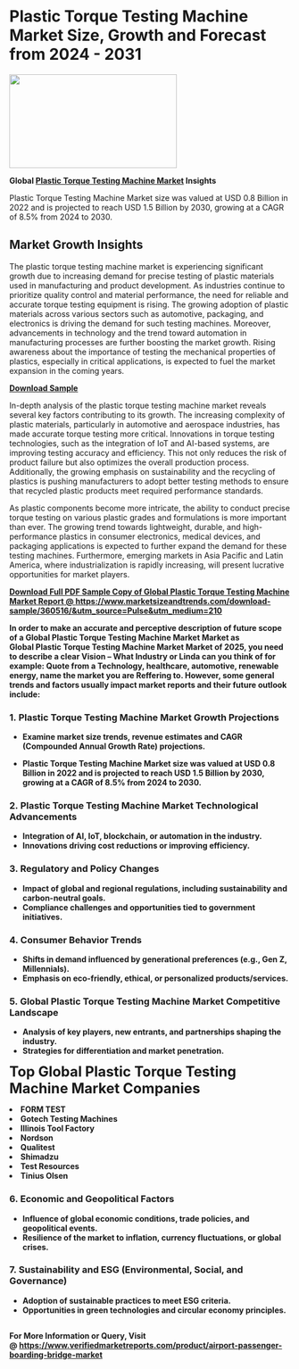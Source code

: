 <H1>Plastic Torque Testing Machine Market Size, Growth and Forecast from 2024 - 2031</H1><img class="aligncenter size-medium wp-image-584254" src="https://thirdeyenews.in/wp-content/uploads/2024/09/Global-Market-Research-300x168.jpeg" alt="" width="300" height="168" /><p><strong>Global&nbsp;<a href="https://www.marketsizeandtrends.com/download-sample/360516/&amp;utm_source=Pulse&amp;utm_medium=210">Plastic Torque Testing Machine Market</a> Insights</strong></p><p>Plastic Torque Testing Machine Market size was valued at USD 0.8 Billion in 2022 and is projected to reach USD 1.5 Billion by 2030, growing at a CAGR of 8.5% from 2024 to 2030.</p><p><h2>Market Growth Insights</h2> <p>The plastic torque testing machine market is experiencing significant growth due to increasing demand for precise testing of plastic materials used in manufacturing and product development. As industries continue to prioritize quality control and material performance, the need for reliable and accurate torque testing equipment is rising. The growing adoption of plastic materials across various sectors such as automotive, packaging, and electronics is driving the demand for such testing machines. Moreover, advancements in technology and the trend toward automation in manufacturing processes are further boosting the market growth. Rising awareness about the importance of testing the mechanical properties of plastics, especially in critical applications, is expected to fuel the market expansion in the coming years.</p> <p><strong><a href="#">Download Sample</a></strong></p> <p>In-depth analysis of the plastic torque testing machine market reveals several key factors contributing to its growth. The increasing complexity of plastic materials, particularly in automotive and aerospace industries, has made accurate torque testing more critical. Innovations in torque testing technologies, such as the integration of IoT and AI-based systems, are improving testing accuracy and efficiency. This not only reduces the risk of product failure but also optimizes the overall production process. Additionally, the growing emphasis on sustainability and the recycling of plastics is pushing manufacturers to adopt better testing methods to ensure that recycled plastic products meet required performance standards.</p> <p>As plastic components become more intricate, the ability to conduct precise torque testing on various plastic grades and formulations is more important than ever. The growing trend towards lightweight, durable, and high-performance plastics in consumer electronics, medical devices, and packaging applications is expected to further expand the demand for these testing machines. Furthermore, emerging markets in Asia Pacific and Latin America, where industrialization is rapidly increasing, will present lucrative opportunities for market players.</p> <p><strong><a href="#"></p><p><span class=""><strong>Download Full PDF Sample Copy of Global Plastic Torque Testing Machine Market Report</strong> @ <a href="https://www.marketsizeandtrends.com/download-sample/360516/&amp;utm_source=Pulse&amp;utm_medium=210" target="_blank">https://www.marketsizeandtrends.com/download-sample/360516/&amp;utm_source=Pulse&amp;utm_medium=210</a></span></p><p>In order to make an accurate and perceptive description of future scope of a Global&nbsp;Plastic Torque Testing Machine Market Market as Global&nbsp;Plastic Torque Testing Machine Market Market of 2025, you need to describe a clear Vision &ndash; What Industry or Linda can you think of for example: Quote from a Technology, healthcare, automotive, renewable energy, name the market you are Reffering to. However, some general trends and factors usually impact market reports and their future outlook include:</p><h3>1.&nbsp;<strong>Plastic Torque Testing Machine Market Growth Projections</strong></h3><ul><li>Examine market size trends, revenue estimates and CAGR (Compounded Annual Growth Rate) projections.</li><li><p>Plastic Torque Testing Machine Market size was valued at USD 0.8 Billion in 2022 and is projected to reach USD 1.5 Billion by 2030, growing at a CAGR of 8.5% from 2024 to 2030.</p></li></ul><h3>2.&nbsp;<strong>Plastic Torque Testing Machine Market Technological Advancements</strong></h3><ul><li>Integration of AI, IoT, blockchain, or automation in the industry.</li><li>Innovations driving cost reductions or improving efficiency.</li></ul><h3>3.&nbsp;<strong>Regulatory and Policy Changes</strong></h3><ul><li>Impact of global and regional regulations, including sustainability and carbon-neutral goals.</li><li>Compliance challenges and opportunities tied to government initiatives.</li></ul><h3>4.&nbsp;<strong>Consumer Behavior Trends</strong></h3><ul><li>Shifts in demand influenced by generational preferences (e.g., Gen Z, Millennials).</li><li>Emphasis on eco-friendly, ethical, or personalized products/services.</li></ul><h3>5.&nbsp;<strong>Global Plastic Torque Testing Machine Market Competitive Landscape</strong></h3><ul><li>Analysis of key players, new entrants, and partnerships shaping the industry.</li><li>Strategies for differentiation and market penetration.</li></ul><p data-pm-slice="1 1 []"><span style="color: inherit; font-family: inherit; font-size: 25px;">Top Global Plastic Torque Testing Machine Market Companies</span></p><div class="" data-test-id=""><p><li>FORM TEST</li><li> Gotech Testing Machines</li><li> Illinois Tool Factory</li><li> Nordson</li><li> Qualitest</li><li> Shimadzu</li><li> Test Resources</li><li> Tinius Olsen</li></p></div><h3>6.&nbsp;<strong>Economic and Geopolitical Factors</strong></h3><ul><li>Influence of global economic conditions, trade policies, and geopolitical events.</li><li>Resilience of the market to inflation, currency fluctuations, or global crises.</li></ul><h3>7.&nbsp;<strong>Sustainability and ESG (Environmental, Social, and Governance)</strong></h3><ul><li>Adoption of sustainable practices to meet ESG criteria.</li><li>Opportunities in green technologies and circular economy principles.</li></ul><h2><strong style="font-size: 14px;">For More Information or Query, Visit @&nbsp;</strong><a style="background-color: #ffffff; font-size: 14px;" href="https://www.marketsizeandtrends.com/report/plastic-torque-testing-machine-market/" target="_blank">https://www.verifiedmarketreports.com/product/airport-passenger-boarding-bridge-market</a></h2>
